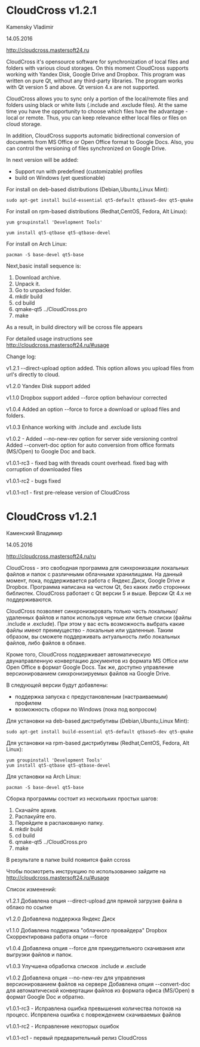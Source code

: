 
# CloudCross v1.2.1

Kamensky Vladimir

14.05.2016


http://cloudcross.mastersoft24.ru



CloudCross it's opensource software for synchronization of local files and folders with various cloud storages.
On this moment CloudCross supports working with Yandex Disk, Google Drive and Dropbox.
This program was written on pure Qt, without any third-party libraries.
The program works with Qt version 5 and above. Qt version 4.x are not supported. 

CloudCross allows you to sync only a portion of the local/remote files and folders using black or white lists (.include and .exclude files).
At the same time you have the opportunity to choose which files have the advantage - local or remote. Thus, you can keep relevance either local files or files on cloud storage.

In addition, CloudCross supports automatic bidirectional conversion of documents from MS Office or Open Office format to Google Docs.
Also, you can control the versioning of files synchronized on Google Drive. 

In next version  will be added:

- Support run with predefined (customizable) profiles
- build on Windows (yet questionable)

	
	
For install on deb-based distributions (Debian,Ubuntu,Linux Mint):

	sudo apt-get install build-essential qt5-default qtbase5-dev qt5-qmake



For install on rpm-based distributions (Redhat,CentOS, Fedora, Alt Linux):

	yum groupinstall 'Development Tools'

	yum install qt5-qtbase qt5-qtbase-devel



For install on  Arch Linux:

	pacman -S base-devel qt5-base



Next,basic install sequence is:

1. Download archive. 
2. Unpack it. 
3. Go to unpacked folder.
4. mkdir build
5. cd build
6. qmake-qt5 ../CloudCross.pro
7. make

As a result, in build directory will be ccross file appears
	
	
For detailed usage instructions see http://cloudcross.mastersoft24.ru/#usage	
	
	
Change log:

v1.2.1		--direct-upload option added. This option allows you upload files from url's directly to cloud.

v1.2.0		Yandex Disk support added

v1.1.0          Dropbox support added
                --force​ option behaviour corrected
		
v1.0.4          Added an option --force to force a download or upload files and folders.

v1.0.3          Enhance working with .include and .exclude lists

v1.0.2	   -    Added --no-new-rev option for server side versioning control
		Added --convert-doc option for auto conversion from office formats (MS/Open) to Google Doc and back. 

v1.0.1-rc3 -    fixed bag with threads count overhead. fixed bag with corruption of downloaded files

v1.0.1-rc2 -    bugs fixed

v1.0.1-rc1 -    first pre-release version of CloudCross









# CloudCross v1.2.1

Каменский Владимир

14.05.2016

http://cloudcross.mastersoft24.ru/ru


CloudCross - это свободная программа для синхронизации локальных файлов и папок с различными облачными хранилищами.
На данный момент, пока, поддерживается работа с Яндекс.Диск, Google Drive и Dropbox.
Программа написана на чистом Qt, без каких либо сторонних библиотек.
CloudCross работает с Qt версии 5 и выше. Версии Qt 4.x не поддерживаются. 

CloudCross позволяет синхронизировать только часть локальных/удаленных файлов и папок используя черные или белые списки (файлы .include и .exclude).
При этом у вас есть возможность выбрать какие файлы имеют преимущество - локальные или удаленные. Таким образом, вы сможете поддерживать
актуальность либо локальных файлов, либо файлов в облаке. 

Кроме того, CloudCross поддерживает автоматическую двунаправленную конвертацию документов из формата MS Office или Open Office в формат Google Docs.
Так же, доступно управление версионированием синхронизируемых файлов на Google Drive. 


В следующей версии  будут добавлены:

- поддержка запуска с предустановленым (настраиваемым) профилем
- возможность сборки по Windows (пока под вопросом)
	
	
Для установки на deb-based дистрибутивы (Debian,Ubuntu,Linux Mint):

	sudo apt-get install build-essential qt5-default qtbase5-dev qt5-qmake


Для установки на rpm-based дистрибутивы (Redhat,CentOS, Fedora, Alt Linux):

	yum groupinstall 'Development Tools'
	yum install qt5-qtbase qt5-qtbase-devel

Для установки на Arch Linux:

	pacman -S base-devel qt5-base



Сборка программы состоит из нескольких простых шагов:

1. Скачайте архив. 
2. Распакуйте его. 
3. Перейдите в распакованую папку.
4. mkdir build
5. cd build
6. qmake-qt5 ../CloudCross.pro
7. make

В результате в папке build появится файл ccross


Чтобы посмотреть инструкцию по использованию зайдите на http://cloudcross.mastersoft24.ru/#usage	
	
	
Список изменений:

v1.2.1		Добавлена опция --direct-upload для прямой загрузке файла в облако по ссылке

v1.2.0		Добавлена поддержка Яндекс Диск

v1.1.0          Добавлена поддержка "облачного провайдера" Dropbox
                Скорректирована работа опции --force​

v1.0.4          Добавлена опция --force для принудительного скачивания или выгрузки файлов и папок.

v1.0.3          Улучшена обработка списков .include и .exclude

v1.0.2          Добавлена опция --no-new-rev для управления версионированием файлов на сервере
                Добавлена опция --convert-doc для автоматической конвертации файлов из формата офиса (MS/Open) в формат Google Doc и обратно.

v1.0.1-rc3 -    Исправлена ошибка превышения количества потоков на процесс. Испрвлена ошибка с повреждением скачиваемых файлов

v1.0.1-rc2 -    Исправление некоторых ошибок

v1.0.1-rc1 -    первый предварительный релиз CloudCross


